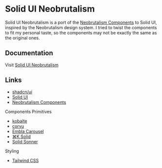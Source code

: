 # Solid UI Neobrutalism

Solid UI Neobrutalism is a port of the [Neobrutalism Components](https://www.neobrutalism.dev/) to Solid UI, inspired by the Neobrutalism design system. I tried to twist the components to fit my personal taste, so the components may not be exactly the same as the original ones.

## Documentation

Visit [Solid UI Neobrutalism](https://solid-ui-neobrutalism.vercel.app/)

## Links

- [shadcn/ui](https://ui.shadcn.com/)
- [Solid UI](https://www.solid-ui.com/)
- [Neobrutalism Components](https://www.neobrutalism.dev/)

Components Primitives

- [kobalte](https://kobalte.dev/docs/core/overview/introduction/)
- [corvu](https://corvu.dev/)
- [Embla Carousel](https://www.embla-carousel.com/)
- [⌘K Solid](https://cmdk-solid.vercel.app/)
- [Solid Sonner](https://solid-sonner.vercel.app/)

Styling

- [Tailwind CSS](https://tailwindcss.com/)
